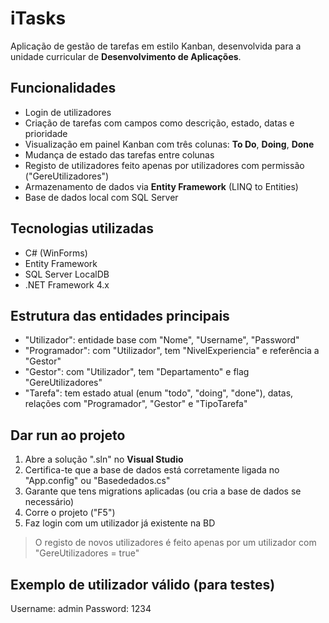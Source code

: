 # iTasks

Aplicação de gestão de tarefas em estilo Kanban, desenvolvida para a unidade curricular de **Desenvolvimento de Aplicações**.

## Funcionalidades

- Login de utilizadores
- Criação de tarefas com campos como descrição, estado, datas e prioridade
- Visualização em painel Kanban com três colunas: **To Do**, **Doing**, **Done**
- Mudança de estado das tarefas entre colunas
- Registo de utilizadores feito apenas por utilizadores com permissão ("GereUtilizadores")
- Armazenamento de dados via **Entity Framework** (LINQ to Entities)
- Base de dados local com SQL Server

## Tecnologias utilizadas

- C# (WinForms)
- Entity Framework 
- SQL Server LocalDB
- .NET Framework 4.x

## Estrutura das entidades principais

- "Utilizador": entidade base com "Nome", "Username", "Password"
- "Programador": com "Utilizador", tem "NivelExperiencia" e referência a "Gestor"
- "Gestor": com "Utilizador", tem "Departamento" e flag "GereUtilizadores"
- "Tarefa": tem estado atual (enum "todo", "doing", "done"), datas, relações com "Programador", "Gestor" e "TipoTarefa"

## Dar run ao projeto

1. Abre a solução ".sln" no **Visual Studio**
2. Certifica-te que a base de dados está corretamente ligada no "App.config" ou "Basededados.cs"
3. Garante que tens migrations aplicadas (ou cria a base de dados se necessário)
4. Corre o projeto ("F5")
5. Faz login com um utilizador já existente na BD

> O registo de novos utilizadores é feito apenas por um utilizador com "GereUtilizadores = true"

## Exemplo de utilizador válido (para testes)

Username: admin
Password: 1234
